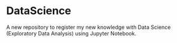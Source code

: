# DataScience
A new repository to register my new knowledge with Data Science (Exploratory Data Analysis) using Jupyter Notebook.
